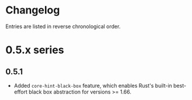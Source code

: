 # Changelog

Entries are listed in reverse chronological order.

# 0.5.x series

## 0.5.1

* Added `core-hint-black-box` feature, which enables Rust's built-in best-effort black box abstraction for versions >= 1.66.
